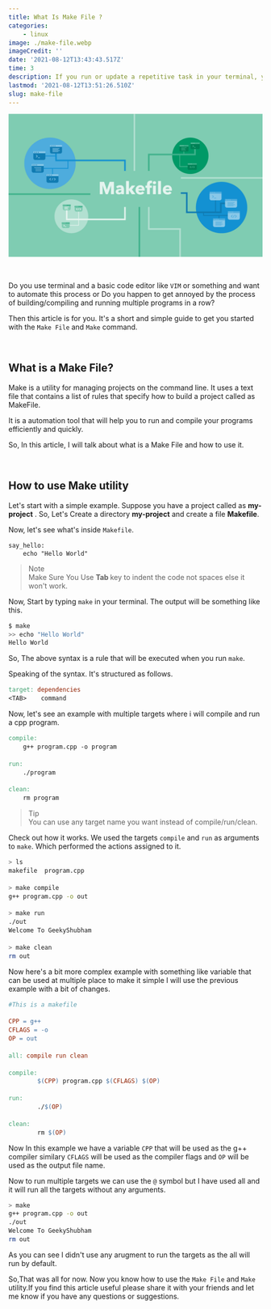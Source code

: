 ```yaml
---
title: What Is Make File ?
categories:
    - linux
image: ./make-file.webp
imageCredit: ''
date: '2021-08-12T13:43:43.517Z'
time: 3
description: If you run or update a repetitive task in your terminal, you will find that it takes a lot of time. That's why we use Make File.
lastmod: '2021-08-12T13:51:26.510Z'
slug: make-file
---
```


![Make File Terminal](./make-file-terminal.png)

<br>

Do you use terminal and a basic code editor like `VIM` or something and want to automate this process or Do you happen to get annoyed by the process of building/compiling and running multiple programs in a row? 

Then this article is for you. It's a short and simple guide to get you started with the `Make File` and `Make` command.

<br>

**What is a Make File?**
---------------------

Make is a utility for managing projects on the command line. It uses a text file that contains a list of rules that specify how to build a project called as MakeFile.

It is a automation tool that will help you to run and compile your programs efficiently and quickly.

So, In this article, I will talk about what is a Make File and how to use it.

<br>


**How to use Make utility**
---------------------

Let's start with a simple example. Suppose you have a project called as **my-project** . So, Let's Create a directory **my-project** and create a file  **Makefile**.

Now, let's see what's inside `Makefile`.

```
say_hello:
    echo "Hello World"
```

> <div class="note"><div class="note-title">Note</div><div class="note-body">Make Sure You Use <strong> Tab </strong> key to indent the code not spaces else it won't work.</div>

Now, Start by typing `make` in your terminal. The output will be something like this.

```bash
$ make
>> echo "Hello World"
Hello World
```

So, The above syntax is a rule that will be executed when you run `make`.

Speaking of the syntax. It's structured as follows.

```makefile
target: dependencies
<TAB>    command
```

Now, let's see an example with multiple targets where i will compile and run a cpp program.

```makefile
compile:
    g++ program.cpp -o program

run:
    ./program

clean:
    rm program

```

> <div class="tip"><div class="tip-title">Tip</div><div class="tip-body">You can use any target name you want instead of compile/run/clean.</div></div>


Check out how it works. We used the targets `compile` and `run` as arguments to `make`. Which performed the actions assigned to it.

```bash
> ls
makefile  program.cpp

> make compile
g++ program.cpp -o out

> make run
./out
Welcome To GeekyShubham

> make clean
rm out
```


Now here's a bit more complex example with something like variable that can be used at multiple place to make it simple I will use the previous example with a bit of changes.

```makefile
#This is a makefile

CPP = g++
CFLAGS = -o
OP = out

all: compile run clean

compile:
        $(CPP) program.cpp $(CFLAGS) $(OP)

run:
        ./$(OP)

clean:
        rm $(OP)
```

Now In this example we have a variable `CPP` that will be used as the g++ compiler similary `CFLAGS` will be used as the compiler flags and `OP` will be used as the output file name.

Now to run multiple targets we can use the `@` symbol but I have used all and it will run all the targets without any arguments.

```bash
> make
g++ program.cpp -o out
./out
Welcome To GeekyShubham
rm out
```

As you can see I didn't use any arugment to run the targets as the all will run by default.

So,That was all for now. Now you know how to use the `Make File` and `Make` utility.If you find this article useful please share it with your friends and let me know if you have any questions or suggestions.

